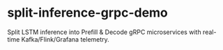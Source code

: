 # split-inference-grpc-demo
Split LSTM inference into Prefill &amp; Decode gRPC microservices with real-time Kafka/Flink/Grafana telemetry.
